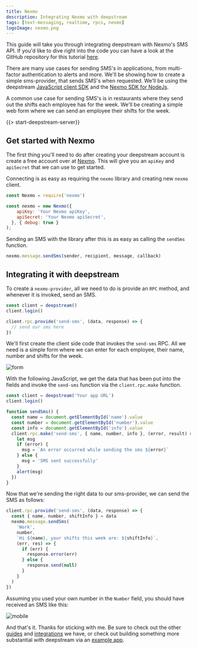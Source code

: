 ```yaml
---
title: Nexmo
description: Integrating Nexmo with deepstream
tags: [text-messaging, realtime, rpcs, nexmo]
logoImage: nexmo.png
---
```


This guide will take you through integrating deepstream with Nexmo's SMS API. If you'd like to dive right into the code you can have a look at the GitHub repository for this tutorial [here](https://github.com/deepstreamIO/demos-js/tree/master/integration/nexmo).

There are many use cases for sending SMS's in applications, from multi-factor authentication to alerts and more. We'll be showing how to create a simple sms-provider, that sends SMS's when requested. We'll be using the deepstream [JavaScript client SDK](/docs/client-js/client/) and the [Nexmo SDK for NodeJs](https://github.com/Nexmo/nexmo-node).

A common use case for sending SMS's is in restaurants where they send out the shifts each employee has for the week. We'll be creating a simple web form where we can send an employee their shifts for the week.

{{> start-deepstream-server}}

## Get started with Nexmo

The first thing you'll need to do after creating your deepstream account is create a free account over at [Nexmo](https://www.nexmo.com/). This will give you an `apiKey` and `apiSecret` that we can use to get started.

Connecting is as easy as requiring the `nexmo` library and creating new `nexmo` client.

```javascript
const Nexmo = require('nexmo')

const nexmo = new Nexmo({
    apiKey: 'Your Nexmo apiKey',
    apiSecret: 'Your Nexmo apiSecret',
  }, { debug: true }
);
```

Sending an SMS with the library after this is as easy as calling the `sendSms` function.

```javascript
nexmo.message.sendSms(sender, recipient, message, callback)
```

## Integrating it with deepstream

To create a `nexmo-provider`, all we need to do is provide an `RPC` method, and whenever it is invoked, send an SMS.

```javascript
const client = deepstream()
client.login()

client.rpc.provide('send-sms', (data, response) => {
  // send our sms here
})
```

We'll first create the client side code that invokes the `send-sms` RPC. All we need is a simple form where we can enter for each employee, their name, number and shifts for the week.

![form](form.png)

With the following JavaScript, we get the data that has been put into the fields and invoke the `send-sms` function via the `client.rpc.make` function.

```javascript
const client = deepstream('Your app URL')
client.login()

function sendSms() {
  const name = document.getElementById('name').value
  const number = document.getElementById('number').value
  const info = document.getElementById('info').value
  client.rpc.make('send-sms', { name, number, info }, (error, result) => {
    let msg
    if (error) {
      msg = `An error occurred while sending the sms ${error}`
    } else {
      msg = 'SMS sent successfully'
    }
    alert(msg)
  })
}
```

Now that we're sending the right data to our sms-provider, we can send the SMS as follows:

```javascript
client.rpc.provide('send-sms', (data, response) => {
  const { name, number, shiftInfo } = data
  nexmo.message.sendSms(
    'Work',
    number,
    `Hi ${name}, your shifts this week are: ${shiftInfo}`,
    (err, res) => {
      if (err) {
        response.error(err)
      } else {
        response.send(null)
      }
    }
  )
})
```

Assuming you used your own number in the `Number` field, you should have received an SMS like this:

![mobile](mobile.png)

And that's it. Thanks for sticking with me. Be sure to check out the other [guides](/tutorials/#guides) and [integrations](/tutorials/#integrations) we have, or check out building something more substantial with deepstream via an [example app](/tutorials/#example-apps).
